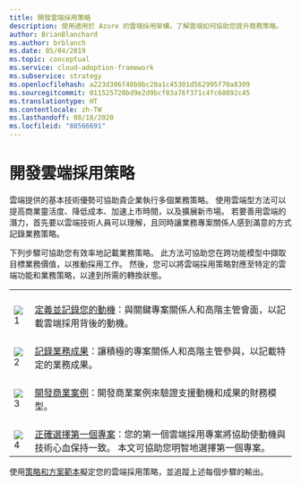 ```yaml
---
title: 開發雲端採用策略
description: 使用適用於 Azure 的雲端採用架構，了解雲端如何協助您提升商務策略。
author: BrianBlanchard
ms.author: brblanch
ms.date: 05/04/2019
ms.topic: conceptual
ms.service: cloud-adoption-framework
ms.subservice: strategy
ms.openlocfilehash: a223d306f40b9bc28a1c45301d562995f70a8309
ms.sourcegitcommit: 011525720bd9e2d9bcf03a76f371c4fc68092c45
ms.translationtype: HT
ms.contentlocale: zh-TW
ms.lasthandoff: 08/18/2020
ms.locfileid: "88566691"
---
```

# <a name="develop-a-cloud-adoption-strategy"></a>開發雲端採用策略

雲端提供的基本技術優勢可協助貴企業執行多個業務策略。 使用雲端型方法可以提高商業靈活度、降低成本、加速上市時間，以及擴展新市場。 若要善用雲端的潛力，首先要以雲端技術人員可以理解，且同時讓業務專案關係人感到滿意的方式記錄業務策略。

下列步驟可協助您有效率地記載業務策略。 此方法可協助您在跨功能模型中擷取目標業務價值，以推動採用工作。 然後，您可以將雲端採用策略對應至特定的雲端功能和業務策略，以達到所需的轉換狀態。

|  |  |
|--|--|
| <br> ![1](../_images/icons/1.png) | <br> [定義並記錄您的動機](./motivations.md)：與關鍵專案關係人和高階主管會面，以記載雲端採用背後的動機。 |
| <br> ![2](../_images/icons/2.png) | <br> [記錄業務成果](./business-outcomes/index.md)：讓積極的專案關係人和高階主管參與，以記載特定的業務成果。 |
| <br> ![3](../_images/icons/3.png) | <br> [開發商業案例](./cloud-migration-business-case.md)：開發商業案例來驗證支援動機和成果的財務模型。 |
| <br> ![4](../_images/icons/4.png) | <br> [正確選擇第一個專案](./first-adoption-project.md)：您的第一個雲端採用專案將協助使動機與技術心血保持一致。 本文可協助您明智地選擇第一個專案。 |

使用[策略和方案範本](https://raw.githubusercontent.com/microsoft/CloudAdoptionFramework/master/plan/cloud-adoption-framework-strategy-and-plan-template.docx)擬定您的雲端採用策略，並追蹤上述每個步驟的輸出。
